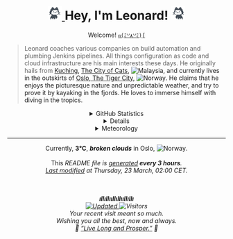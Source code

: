 
<!-- # Hey, I'm Leonard! 👋 -->

<!--
**sheeeng/sheeeng** is a ✨ _special_ ✨ repository because its `README.md` (this file) appears on your GitHub profile.

Here are some ideas to get you started:

- 🔭 I’m currently working on ...
- 🌱 I’m currently learning ...
- 👯 I’m looking to collaborate on ...
- 🤔 I’m looking for help with ...
- 💬 Ask me about ...
- 📫 How to reach me: ...
- 😄 Pronouns: ...
- ⚡ Fun fact: ...
-->

<!-- TODO: Separated stylesheet does not work in GitHub README file. -->
<!-- <link href="style.css" rel="stylesheet"></link> -->

<h1 align="center">
    <a alt="Octocat" title="Octocat" href="https://github.githubassets.com/images/mona-loading-default.gif" target="_blank" rel="nofollow noopener noreferrer">
        <img src="./images/mona-loading-default-flipped.gif" width="32" height="32" alt="Mona Lisa Octocat"/>
    </a>
    Hey, I'm Leonard!
    <a alt="Octocat" title="Octocat" href="https://github.githubassets.com/images/mona-loading-default.gif" target="_blank" rel="nofollow noopener noreferrer">
        <img src="./images/mona-loading-default.gif" width="32" height="32" alt="Mona Lisa Octocat"/>
    </a>
</h1>

<p align="center">
    Welcome! <a href="https://www.nationalgeographic.com/travel/article/the-fascinating-history-behind-the-popular-waving-lucky-cat" target="_blank" rel="nofollow noopener noreferrer"><code>ฅ(ﾐ꒡⋏꒡ﾐ)∫</code></a>
    </br>
    <blockquote>
    Leonard coaches various companies on build automation and plumbing Jenkins pipelines. All things configuration as code and cloud infrastructure are his main interests these days.
    He originally hails from <a href="https://sarawaktourism.com/story/welcome-to-the-cat-city/">Kuching<a/>, <a href="https://www.bbc.com/travel/article/20170531-the-asian-city-obsessed-with-cats" target="_blank" rel="nofollow noopener noreferrer">The City of Cats<a/>, <img alt="Malaysia" title="Malaysia" src="https://cdn-icons-png.flaticon.com/512/197/197581.png" width="14"/>, and currently lives in the outskirts of <a href="https://www.visitoslo.com/en/product/?TLp=495431" target="_blank" rel="nofollow noopener noreferrer">Oslo, The Tiger City<a/>, <img alt="Norway" title="Norway" src="https://cdn-icons-png.flaticon.com/512/197/197579.png" width="14"/>.
    He claims that he enjoys the picturesque nature and unpredictable weather, and try to prove it by kayaking in the fjords. He loves to immerse himself with diving in the tropics.
    </blockquote>
</p>

<details align="center">
    <summary align="center">GitHub Statistics</summary>
    <p align="center">
        <br/>
        <b>· · ─────── ·𖥸· ─────── · ·</b>
        <br/>
        <img alt="GitHub Statistics" src="https://github-readme-stats.vercel.app/api?username=sheeeng&show_icons=true&hide=issues&icon_color=000000&hide_border=true&title_color=5391FE&text_color=555"/>
        <br/>
        <b>•───────•°•❀•°•───────•</b>
        <br/>
        <img alt="GitHub Top Languages" src="https://github-readme-stats.vercel.app/api/top-langs/?username=sheeeng&hide=html,&hide_border=true&title_color=5391FE&text_color=555"/>
    </p>
</details>

<details align="center">
    <summary align="center">Spotify History</summary>
    <p align="center">
        <br/>
        <b>♪¸¸.•*¨*•♫♬♫♪◖(● o ●)◗♪♫♬♫•*¨*•.¸¸♪</b>
        <br/>
        <a href="https://spotify-github-profile.vercel.app/api/view?uid=sheeeng&redirect=true" target="_blank" rel="nofollow noopener noreferrer">
            <img src="https://spotify-github-profile.vercel.app/api/view?uid=sheeeng&cover_image=true&theme=novatorem&bar_color=53b14f&bar_color_cover=true" alt="Spotify History" />
        </a>
        <br/>
            <b>¸¸♬·¯·♩¸¸♪·¯·♫¸¸¸♬·¯·♩¸¸♪·¯·♫¸¸</b>
        <br/>
    </p>
</details>

<!-- TODO: Embed iframe properly in Markdown? -->
<!--
<div align="center">
    <iframe src="https://free.timeanddate.com/clock/i8h90d42/n187/fn12/fs16/fcffb000/tc282828/pct/ftb/pa8/tt0/th1/ta1/tb4" frameborder="0" width="300" height="53" allowtransparency="true"></iframe>
<div/>
-->

<!--
<details align="center">
    <summary align="center">Random Joke</summary>
    <p align="center">
        <br/>
        <b>✿°•∘ɷ∘•°✿ ... ✿°•∘ɷ∘•°✿ ... ✿°•∘ɷ∘•°✿</b>
        <br/>
        <img src="https://readme-jokes.vercel.app/api?hide-border&theme=solarized-light" alt="Random Joke" />
    </p>
</details>
-->

<details align="center">
    <summary align="center">Meteorology</summary>
    <p align="center">
    <br/>
    Currently, <b>3°C</b>, <b><i>broken clouds</i></b> in Oslo, <img alt="Norway" title="Norway" src="https://cdn-icons-png.flaticon.com/512/197/197579.png" width="14"/>.
    <br/>
    Feels like <b>0°C</b>. <b>12 hours, 27 minutes, and 7 seconds</b> daylight.
    <br/>
    Sunrise at <b>06:10</b>. Sunset at <b>18:36</b>.
    <br/>
    Temperature ranges from <b>3°C</b> to <b>4°C</b>.
    <br/>
    <b>85%</b> humidity. <b>990 mbar</b> atmospheric pressure.
    <br/>
    When it's dark, the <b>Waxing Crescent</b> Moon will appear like :waxing_crescent_moon:.
    <br/>
    <small>Thursday, 23 March 2023, 01:57:48 CET</small>
    <br/>
    <br/>
    The <a href="https://www.eea.europa.eu/data-and-maps/daviz/atmospheric-concentration-of-carbon-dioxide-5" target="_blank" rel="nofollow noopener noreferrer">atmosphere</a> had 340.92 CO₂ (ppm), 1600,69 CH₄ (ppb), and 303.56 N₂O (ppb) in the year that I took my first breath.
    </p>
</details>

---

<p align="center">
    Currently, <b>3°C</b>, <b><i>broken clouds</i></b> in Oslo, <img alt="Norway" title="Norway" src="https://cdn-icons-png.flaticon.com/512/197/197579.png" width="14"/>.
    <br/>
    <br/>
    This <i>README<i/> file is <a href="https://medium.com/@th.guibert/how-to-create-a-self-updating-readme-md-for-your-github-profile-f8b05744ca91"
    target="_blank" rel="nofollow noopener noreferrer">generated</a><b> every 3 hours</b>.
    </br>
    <a href="https://github.com/sheeeng/sheeeng/commits">Last modified</a> at Thursday, 23 March, 02:00 CET.<br/>
    </br>
<p/>

<p align="center">
    <br/>
    <b>ıllıllııllıllııllıllı</b>
    <br/>
    <a href="https://github.com/sheeeng/sheeeng/commits" target="_blank" rel="nofollow noopener noreferrer">
        <img alt="Updated" src="https://img.shields.io/github/last-commit/sheeeng/sheeeng/main?label=Updated&style=flat"/>
    <a/>
    <img alt="Visitors" src="https://visitor-badge.glitch.me/badge?page_id=github.sheeeng.sheeeng.visitor-badge&left_text=Visitors"/>
    <br/>
    Your recent visit meant so much.
    <br/>
    Wishing you all the best, now and always.
    <br/>
    🖖 <a href="https://intl.startrek.com/news/live-long-and-prosper-jewish-history-month" target="_blank" rel="nofollow noopener noreferrer">“Live Long and Prosper.”</a> 🖖
</p>
